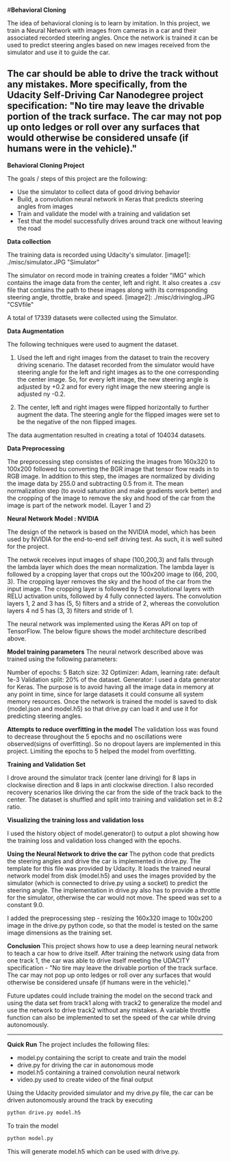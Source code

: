 #**Behavioral Cloning** 

The idea of behavioral cloning is to learn by imitation. In this project, we train a Neural Network with images from cameras in a car and their associated recorded steering angles. Once the network is trained it can be used to predict steering angles based on new images received from the simulator and use it to guide the car.

The car should be able to drive the track without any mistakes. More specifically, from the Udacity Self-Driving Car Nanodegree project specification: "No tire may leave the drivable portion of the track surface. The car may not pop up onto ledges or roll over any surfaces that would otherwise be considered unsafe (if humans were in the vehicle)."
---

**Behavioral Cloning Project**

The goals / steps of this project are the following:
* Use the simulator to collect data of good driving behavior
* Build, a convolution neural network in Keras that predicts steering angles from images
* Train and validate the model with a training and validation set
* Test that the model successfully drives around track one without leaving the road

**Data collection**

The training data is recorded using Udacity's simulator.
[image1]: ./misc/simulator.JPG "Simulator"

The simulator on record mode in training creates a folder "IMG" which contains the image data from the center, left and right. It also creates a .csv file that contains the path to these images along with its corresponding steering angle, throttle, brake and speed.
[image2]: ./misc/drivinglog.JPG "CSVfile"

A total of 17339 datasets were collected using the Simulator.

**Data Augmentation**

The following techniques were used to augment the dataset. 
1. Used the left and right images from the dataset to train the recovery driving scenario. The dataset recorded from the simulator would have steering angle for the left and right images as to the one corresponding the center image. So, for every left image, the new steering angle is adjusted by +0.2 and for every right image the new steering angle is adjusted ny -0.2.

[image3]: ./misc/center.JPG "Center Image" 
[image4]: ./misc/left.JPG "Left Image" 
[image5]: ./misc/right.JPG "Right Image" 


2. The center, left and right images were flipped horizontally to further augment the data. The steering angle for the flipped images were set to be the negative of the non flipped images.

[image6]: ./misc/flip.JPG "Flipped Image" 

The data augmentation resulted in creating a total of 104034 datasets.

**Data Preprocessing**

The preprocessing step consistes of resizing the images from 160x320 to 100x200 followed bu converting the BGR image that tensor flow reads in to RGB image. In addition to this step, the images are normalized by dividing the image data by 255.0 and subtracting 0.5 from it. The mean normalization step (to avoid saturation and make gradients work better) and the cropping of the image to remove the sky and hood of the car from the image is part of the network model. (Layer 1 and 2)

[image7]: ./misc/beforecrop.JPG 
[image8]: ./misc/aftercrop.JPG 

**Neural Network Model : NVIDIA**

The design of the network is based on the NVIDIA model, which has been used by NVIDIA for the end-to-end self driving test. As such, it is well suited for the project.

The netwok receives input images of shape (100,200,3) and falls through the lambda layer which does the mean normalization. The lambda layer is followed by a cropping layer that crops out the 100x200 image to (66, 200, 3). The cropping layer removes the sky and the hood of the car from the input image. The cropping layer is followed by 5 convolutional layers with RELU activation units, followed by 4 fully connected layers. The convolution layers 1, 2 and 3 has (5, 5) filters and a stride of 2, whereas the convolution layers 4 nd 5 has (3, 3) filters and stride of 1.

The neural network was implemented using the Keras API on top of TensorFlow. The below figure shows the model architecture described above.

[image9]: ./misc/modelarch.JPG "Model Architecture"

**Model training parameters**
The neural network described above was trained using the following parameters:

Number of epochs: 5
Batch size: 32
Optimizer: Adam, learning rate: default 1e-3
Validation split: 20% of the dataset.
Generator: I used a data generator for Keras. The purpose is to avoid having all the image data in memory at any point in time, since for large datasets it could consume all system memory resources.
Once the network is trained the model is saved to disk (model.json and model.h5) so that drive.py can load it and use it for predicting steering angles.

**Attempts to reduce overfitting in the model**
The validation loss was found to decrease throughout the 5 epochs and no oscillations were observed(signs of overfitting). So no dropout layers are implemented in this project. Limiting the epochs to 5 helped the model from overfitting.

**Training and Validation Set**

I drove around the simulator track (center lane driving) for 8 laps in clockwise direction and 8 laps in anti clockwise direction. I also recorded recovery scenarios like driving the car from the side of the track back to the center. The dataset is shuffled and split into training and validation set in 8:2 ratio.

**Visualizing the training loss and validation loss**

I used the history object of model.generator() to output a plot showing how the training loss and validation loss changed with the epochs.

**Using the Neural Network to drive the car**
The python code that predicts the steering angles and drive the car is implemented in drive.py. The template for this file was provided by Udacity. It loads the trained neural network model from disk (model.h5) and uses the images provided by the simulator (which is connected to drive.py using a socket) to predict the steering angle. The implementation in drive.py also has to provide a throttle for the simulator, otherwise the car would not move. The speed was set to a constant 9.0.

I added the preprocessing step - resizing the 160x320 image to 100x200 image in the drive.py python code, so that the model is tested on the same image dimensions as the training set.

**Conclusion**
This project shows how to use a deep learning neural network to teach a car how to drive itself. After training the network using data from one track 1, the car was able to drive itself meeting the UDACITY specification - "No tire may leave the drivable portion of the track surface. The car may not pop up onto ledges or roll over any surfaces that would otherwise be considered unsafe (if humans were in the vehicle)."

Future updates could include training the model on the second track and using the data set from track1 along with track2 to generalize the model and use the network to drive track2 without any mistakes. A variable throttle function can also be implemented to set the speed of the car while drving autonomously.
 
---
**Quick Run**
The project includes the following files:
* model.py containing the script to create and train the model
* drive.py for driving the car in autonomous mode
* model.h5 containing a trained convolution neural network 
* video.py used to create video of the final output

Using the Udacity provided simulator and my drive.py file, the car can be driven autonomously around the track by executing 
```sh
python drive.py model.h5
```
To train the model
```sh
python model.py
```
This will generate model.h5 which can be used with drive.py.
